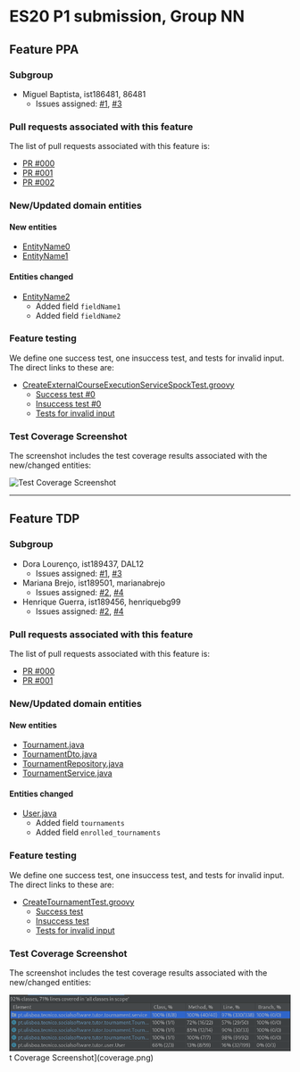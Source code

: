 # ES20 P1 submission, Group NN

## Feature PPA

### Subgroup
 - Miguel Baptista, ist186481, 86481
   + Issues assigned: [#1](https://github.com), [#3](https://github.com)
 
### Pull requests associated with this feature

The list of pull requests associated with this feature is:

 - [PR #000](https://github.com)
 - [PR #001](https://github.com)
 - [PR #002](https://github.com)


### New/Updated domain entities

#### New entities
 - [EntityName0](https://github.com)
 - [EntityName1](https://github.com)

#### Entities changed
 - [EntityName2](https://github.com)
   + Added field `fieldName1`
   + Added field `fieldName2`
 
### Feature testing

We define one success test, one insuccess test, and tests for invalid input. The direct links to these are:

 - [CreateExternalCourseExecutionServiceSpockTest.groovy](https://github.com/socialsoftware/quizzes-tutor/blob/31ba9bd5f5ddcbab61f1c4b2daca7331ad099f98/backend/src/test/groovy/pt/ulisboa/tecnico/socialsoftware/tutor/administration/service/CreateExternalCourseExecutionServiceSpockTest.groovy)
    + [Success test #0](https://github.com/socialsoftware/quizzes-tutor/blob/31ba9bd5f5ddcbab61f1c4b2daca7331ad099f98/backend/src/test/groovy/pt/ulisboa/tecnico/socialsoftware/tutor/administration/service/CreateExternalCourseExecutionServiceSpockTest.groovy#L39)
    + [Insuccess test #0](https://github.com/socialsoftware/quizzes-tutor/blob/31ba9bd5f5ddcbab61f1c4b2daca7331ad099f98/backend/src/test/groovy/pt/ulisboa/tecnico/socialsoftware/tutor/administration/service/CreateExternalCourseExecutionServiceSpockTest.groovy#L104)
    + [Tests for invalid input](https://github.com/socialsoftware/quizzes-tutor/blob/31ba9bd5f5ddcbab61f1c4b2daca7331ad099f98/backend/src/test/groovy/pt/ulisboa/tecnico/socialsoftware/tutor/administration/service/CreateExternalCourseExecutionServiceSpockTest.groovy#L145)


### Test Coverage Screenshot

The screenshot includes the test coverage results associated with the new/changed entities:

![Test Coverage Screenshot](https://web.tecnico.ulisboa.pt/~joaofernandoferreira/1920/ES/coverage_ex1.png)


---


## Feature TDP

### Subgroup
 - Dora Lourenço, ist189437, DAL12
   + Issues assigned: [#1](https://github.com), [#3](https://github.com)
 - Mariana Brejo, ist189501, marianabrejo
   + Issues assigned: [#2](https://github.com), [#4](https://github.com)
 - Henrique Guerra, ist189456, henriquebg99
   + Issues assigned: [#2](https://github.com), [#4](https://github.com)
 
### Pull requests associated with this feature

The list of pull requests associated with this feature is:

 - [PR #000](https://github.com/tecnico-softeng/es20al_27-project/pull/17)
 - [PR #001](https://github.com/tecnico-softeng/es20al_27-project/pull/26)


### New/Updated domain entities

#### New entities
 - [Tournament.java](https://github.com/tecnico-softeng/es20al_27-project/blob/develop/backend/src/main/java/pt/ulisboa/tecnico/socialsoftware/tutor/tournament/Tournament.java)
 - [TournamentDto.java](https://github.com/tecnico-softeng/es20al_27-project/blob/develop/backend/src/main/java/pt/ulisboa/tecnico/socialsoftware/tutor/tournament/TournamentDto.java)
 - [TournamentRepository.java](https://github.com/tecnico-softeng/es20al_27-project/blob/develop/backend/src/main/java/pt/ulisboa/tecnico/socialsoftware/tutor/tournament/TournamentRepository.java)
 - [TournamentService.java](https://github.com/tecnico-softeng/es20al_27-project/blob/develop/backend/src/main/java/pt/ulisboa/tecnico/socialsoftware/tutor/tournament/TournamentService.java)


#### Entities changed
 - [User.java](https://github.com/tecnico-softeng/es20al_27-project/blob/develop/backend/src/main/java/pt/ulisboa/tecnico/socialsoftware/tutor/user/User.java)
   + Added field `tournaments`
   + Added field `enrolled_tournaments`
 
### Feature testing

We define one success test, one insuccess test, and tests for invalid input. The direct links to these are:

 - [CreateTournamentTest.groovy](https://github.com/tecnico-softeng/es20al_27-project/blob/develop/backend/src/test/groovy/pt/ulisboa/tecnico/socialsoftware/tutor/tournament/service/CreateTournamentTest.groovy)
    + [Success test](https://github.com/tecnico-softeng/es20al_27-project/blob/develop/backend/src/test/groovy/pt/ulisboa/tecnico/socialsoftware/tutor/tournament/service/CreateTournamentTest.groovy#L122)
    + [Insuccess test](https://github.com/tecnico-softeng/es20al_27-project/blob/develop/backend/src/test/groovy/pt/ulisboa/tecnico/socialsoftware/tutor/tournament/service/CreateTournamentTest.groovy#L198)
    + [Tests for invalid input](https://github.com/tecnico-softeng/es20al_27-project/blob/develop/backend/src/test/groovy/pt/ulisboa/tecnico/socialsoftware/tutor/tournament/service/CreateTournamentTest.groovy#L97)


### Test Coverage Screenshot

The screenshot includes the test coverage results associated with the new/changed entities:

![Test Coverage Screenshot](coverage.png)t Coverage Screenshot](coverage.png)